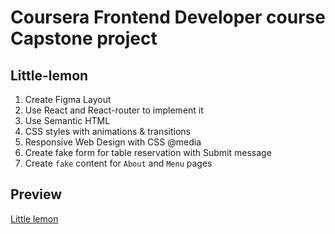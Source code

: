 # Coursera Frontend Developer course Capstone project

## Little-lemon

1. Create Figma Layout
2. Use React and React-router to implement it
3. Use Semantic HTML
4. CSS styles with animations & transitions
5. Responsive Web Design with CSS @media
6. Create fake form for table reservation with Submit message
7. Create `fake` content for `About` and `Menu` pages

## Preview

[Little lemon](https://the-little-lemon.netlify.app)
